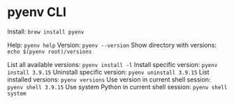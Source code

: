 # pyenv CLI

Install: `brew install pyenv`

Help: `pyenv help`
Version: `pyenv --version`
Show directory with versions: `echo $(pyenv root)/versions`

List all available versions: `pyenv install -l`
Install specific version: `pyenv install 3.9.15`
Uninstall specific version: `pyenv uninstall 3.9.15`
List installed versions: `pyenv versions`
Use version in current shell session: `pyenv shell 3.9.15`
Use system Python in current shell session: `pyenv shell system`
